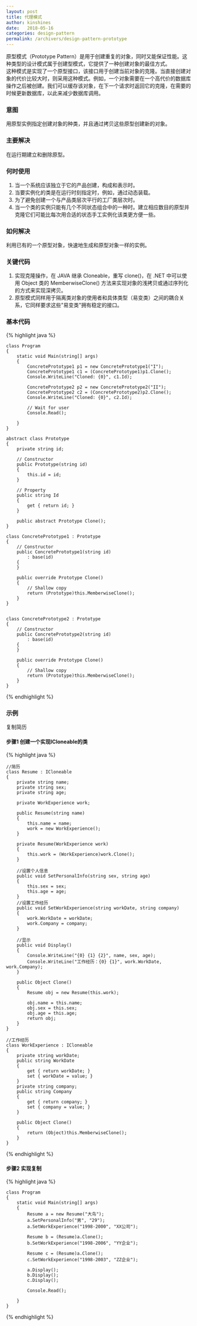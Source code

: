 ```yaml
---
layout: post
title: 代理模式
author: kinshines
date:   2018-05-16
categories: design-pattern
permalink: /archivers/design-pattern-prototype
---
```


<p class="lead">原型模式（Prototype Pattern）是用于创建重复的对象，同时又能保证性能。这种类型的设计模式属于创建型模式，它提供了一种创建对象的最佳方式。
<br/>
这种模式是实现了一个原型接口，该接口用于创建当前对象的克隆。当直接创建对象的代价比较大时，则采用这种模式。例如，一个对象需要在一个高代价的数据库操作之后被创建。我们可以缓存该对象，在下一个请求时返回它的克隆，在需要的时候更新数据库，以此来减少数据库调用。
</p>

### 意图
用原型实例指定创建对象的种类，并且通过拷贝这些原型创建新的对象。
### 主要解决
在运行期建立和删除原型。
### 何时使用
1. 当一个系统应该独立于它的产品创建，构成和表示时。 
2. 当要实例化的类是在运行时刻指定时，例如，通过动态装载。
3. 为了避免创建一个与产品类层次平行的工厂类层次时。 
4. 当一个类的实例只能有几个不同状态组合中的一种时。建立相应数目的原型并克隆它们可能比每次用合适的状态手工实例化该类更方便一些。
### 如何解决
利用已有的一个原型对象，快速地生成和原型对象一样的实例。
### 关键代码
 1. 实现克隆操作，在 JAVA 继承 Cloneable，重写 clone()，在 .NET 中可以使用 Object 类的 MemberwiseClone() 方法来实现对象的浅拷贝或通过序列化的方式来实现深拷贝。
 2. 原型模式同样用于隔离类对象的使用者和具体类型（易变类）之间的耦合关系，它同样要求这些"易变类"拥有稳定的接口。

### 基本代码

{% highlight java %}

    class Program
    {
        static void Main(string[] args)
        {
            ConcretePrototype1 p1 = new ConcretePrototype1("I");
            ConcretePrototype1 c1 = (ConcretePrototype1)p1.Clone();
            Console.WriteLine("Cloned: {0}", c1.Id);

            ConcretePrototype2 p2 = new ConcretePrototype2("II");
            ConcretePrototype2 c2 = (ConcretePrototype2)p2.Clone();
            Console.WriteLine("Cloned: {0}", c2.Id);

            // Wait for user 
            Console.Read();

        }
    }

    abstract class Prototype
    {
        private string id;

        // Constructor 
        public Prototype(string id)
        {
            this.id = id;
        }

        // Property 
        public string Id
        {
            get { return id; }
        }

        public abstract Prototype Clone();
    }

    class ConcretePrototype1 : Prototype
    {
        // Constructor 
        public ConcretePrototype1(string id)
            : base(id)
        {
        }

        public override Prototype Clone()
        {
            // Shallow copy 
            return (Prototype)this.MemberwiseClone();
        }
    }


    class ConcretePrototype2 : Prototype
    {
        // Constructor 
        public ConcretePrototype2(string id)
            : base(id)
        {
        }

        public override Prototype Clone()
        {
            // Shallow copy 
            return (Prototype)this.MemberwiseClone();
        }
    }

{% endhighlight %}

### 示例
复制简历

#### 步骤1 创建一个实现ICloneable的类

{% highlight java %}

    //简历
    class Resume : ICloneable
    {
        private string name;
        private string sex;
        private string age;

        private WorkExperience work;

        public Resume(string name)
        {
            this.name = name;
            work = new WorkExperience();
        }

        private Resume(WorkExperience work)
        {
            this.work = (WorkExperience)work.Clone();
        }

        //设置个人信息
        public void SetPersonalInfo(string sex, string age)
        {
            this.sex = sex;
            this.age = age;
        }
        //设置工作经历
        public void SetWorkExperience(string workDate, string company)
        {
            work.WorkDate = workDate;
            work.Company = company;
        }

        //显示
        public void Display()
        {
            Console.WriteLine("{0} {1} {2}", name, sex, age);
            Console.WriteLine("工作经历：{0} {1}", work.WorkDate, work.Company);
        }

        public Object Clone()
        {
            Resume obj = new Resume(this.work);

            obj.name = this.name;
            obj.sex = this.sex;
            obj.age = this.age;
            return obj;
        }
    }

    //工作经历
    class WorkExperience : ICloneable
    {
        private string workDate;
        public string WorkDate
        {
            get { return workDate; }
            set { workDate = value; }
        }
        private string company;
        public string Company
        {
            get { return company; }
            set { company = value; }
        }

        public Object Clone()
        {
            return (Object)this.MemberwiseClone();
        }
    }

{% endhighlight %}

#### 步骤2 实现复制

{% highlight java %}

    class Program
    {
        static void Main(string[] args)
        {
            Resume a = new Resume("大鸟");
            a.SetPersonalInfo("男", "29");
            a.SetWorkExperience("1998-2000", "XX公司");

            Resume b = (Resume)a.Clone();
            b.SetWorkExperience("1998-2006", "YY企业");

            Resume c = (Resume)a.Clone();
            c.SetWorkExperience("1998-2003", "ZZ企业");

            a.Display();
            b.Display();
            c.Display();

            Console.Read();

        }
    }

{% endhighlight %}